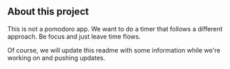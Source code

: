 ## About this project

This is not a pomodoro app. We want to do a timer that follows a different approach. Be focus and just leave time flows.

Of course, we will update this readme with some information while we're working on and pushing updates.
